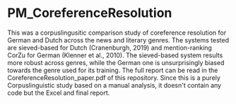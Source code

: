 # PM_CoreferenceResolution
This was a corpuslingusitic comparison study of coreference resolution for German and Dutch across the news and literary genres. The systems tested are sieved-based for Dutch (Cranenburgh, 2019) and mention-ranking CorZu for German (Klenner et al., 2010). The sieved-based system results more robust across genres, while the German one is unsurprisingly biased towards the genre used for its training. The full report can be read in the CoreferenceResolution_paper.pdf of this repository. 
Since this is a purely Corpuslinguistic study based on a manual analysis, it doesn't contain any code but the Excel and final report.
